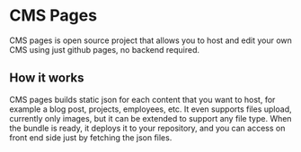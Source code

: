 # CMS Pages

CMS pages is open source project that allows you to host and edit your own CMS using just github pages, no backend required.

## How it works

CMS pages builds static json for each content that you want to host, for example a blog post, projects, employees, etc. It even supports files upload, currently only images, but it can be extended to support any file type.
When the bundle is ready, it deploys it to your repository, and you can access on front end side just by fetching the json files.
